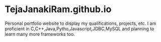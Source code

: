 # TejaJanakiRam.github.io
Personal portfolio website to display my qualifications, projects, etc.
I am proficient in C,C++,Java,Pytho,Javascript,JDBC,MySQL and planning to learn many more frameworks too.
